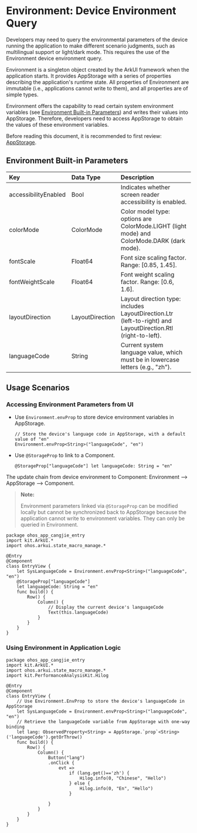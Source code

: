 # Environment: Device Environment Query

Developers may need to query the environmental parameters of the device running the application to make different scenario judgments, such as multilingual support or light/dark mode. This requires the use of the Environment device environment query.

Environment is a singleton object created by the ArkUI framework when the application starts. It provides AppStorage with a series of properties describing the application's runtime state. All properties of Environment are immutable (i.e., applications cannot write to them), and all properties are of simple types.

Environment offers the capability to read certain system environment variables (see [Environment Built-in Parameters](#environment-built-in-parameters)) and writes their values into AppStorage. Therefore, developers need to access AppStorage to obtain the values of these environment variables.

Before reading this document, it is recommended to first review: [AppStorage](./cj-appstorage.md).

## Environment Built-in Parameters

| Key | Data Type | Description |
|:---|:---|:---|
| accessibilityEnabled | Bool | Indicates whether screen reader accessibility is enabled. |
| colorMode | ColorMode | Color model type: options are ColorMode.LIGHT (light mode) and ColorMode.DARK (dark mode). |
| fontScale | Float64 | Font size scaling factor. Range: [0.85, 1.45]. |
| fontWeightScale | Float64 | Font weight scaling factor. Range: [0.6, 1.6]. |
| layoutDirection | LayoutDirection | Layout direction type: includes LayoutDirection.Ltr (left-to-right) and LayoutDirection.Rtl (right-to-left). |
| languageCode | String | Current system language value, which must be in lowercase letters (e.g., "zh"). |

## Usage Scenarios

### Accessing Environment Parameters from UI

- Use `Environment.envProp` to store device environment variables in AppStorage.

    ```cangjie
    // Store the device's language code in AppStorage, with a default value of "en"
    Environment.envProp<String>("languageCode", "en")
    ```

- Use `@StorageProp` to link to a Component.

    ```cangjie
    @StorageProp["languageCode"] let languageCode: String = "en"
    ```

The update chain from device environment to Component: Environment --> AppStorage --> Component.

> **Note:**
>
> Environment parameters linked via `@StorageProp` can be modified locally but cannot be synchronized back to AppStorage because the application cannot write to environment variables. They can only be queried in Environment.

 <!-- run -->

```cangjie
package ohos_app_cangjie_entry
import kit.ArkUI.*
import ohos.arkui.state_macro_manage.*

@Entry
@Component
class EntryView {
    let SysLanguageCode = Environment.envProp<String>("languageCode", "en")
    @StorageProp["languageCode"]
    let languageCode: String = "en"
    func build() {
        Row() {
            Column() {
                // Display the current device's languageCode
                Text(this.languageCode)
            }
        }
    }
}
```

### Using Environment in Application Logic

 <!-- run -->

```cangjie
package ohos_app_cangjie_entry
import kit.ArkUI.*
import ohos.arkui.state_macro_manage.*
import kit.PerformanceAnalysisKit.Hilog

@Entry
@Component
class EntryView {
    // Use Environment.EnvProp to store the device's languageCode in AppStorage
    let SysLanguageCode = Environment.envProp<String>("languageCode", "en")
    // Retrieve the languageCode variable from AppStorage with one-way binding
    let lang: ObservedProperty<String> = AppStorage.`prop`<String>('languageCode').getOrThrow()
    func build() {
        Row() {
            Column() {
                Button("lang")
                .onClick {
                    evt =>
                        if (lang.get()=='zh') {
                            Hilog.info(0, "Chinese", "Hello")
                        } else {
                            Hilog.info(0, "En", "Hello")
                        }

                }
            }
        }
    }
}
```